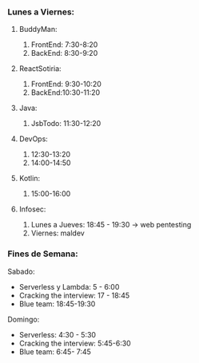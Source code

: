 ### Lunes a Viernes: 

1. BuddyMan:
	1. FrontEnd: 7:30-8:20
	2. BackEnd: 8:30-9:20
2. ReactSotiria:
	1. FrontEnd: 9:30-10:20
	2. BackEnd:10:30-11:20
3. Java:
	1. JsbTodo: 11:30-12:20
4. DevOps:
	1. 12:30-13:20
	2. 14:00-14:50
5. Kotlin:
	1. 15:00-16:00

6. Infosec:
	1. Lunes a Jueves: 18:45 - 19:30 -> web pentesting
	2. Viernes: maldev



### Fines de Semana:

Sabado:

- Serverless y Lambda:  5 - 6:00
- Cracking the interview: 17 - 18:45
- Blue team: 18:45-19:30

Domingo:
- Serverless: 4:30 - 5:30
- Cracking the interview: 5:45-6:30
- Blue team: 6:45- 7:45